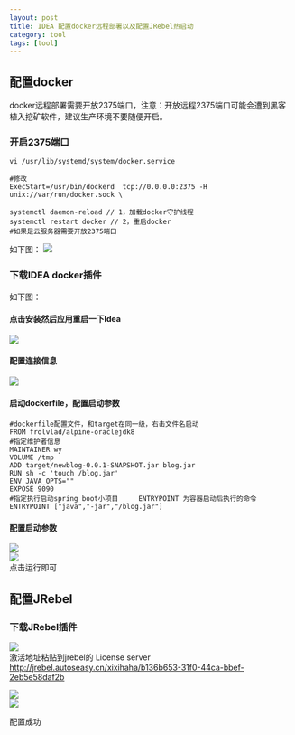 ```yaml
---
layout: post
title: IDEA 配置docker远程部署以及配置JRebel热启动
category: tool
tags: [tool]
---
```




## 配置docker
docker远程部署需要开放2375端口，注意：开放远程2375端口可能会遭到黑客植入挖矿软件，建议生产环境不要随便开启。

### 开启2375端口
```
vi /usr/lib/systemd/system/docker.service

#修改 
ExecStart=/usr/bin/dockerd  tcp://0.0.0.0:2375 -H unix://var/run/docker.sock \

systemctl daemon-reload // 1，加载docker守护线程
systemctl restart docker // 2，重启docker
#如果是云服务器需要开放2375端口
```
如下图：
![](http://io.dbbaxbb.cn/assets/images/2018/docker/one.png) <br/>

### 下载IDEA   docker插件
如下图：
#### 点击安装然后应用重启一下Idea
![](http://io.dbbaxbb.cn/assets/images/2018/docker/two.png) <br/>
#### 配置连接信息
![](http://io.dbbaxbb.cn/assets/images/2018/docker/3.png) <br/>
#### 启动dockerfile，配置启动参数
``` 
#dockerfile配置文件，和target在同一级，右击文件名启动
FROM frolvlad/alpine-oraclejdk8
#指定维护者信息
MAINTAINER wy
VOLUME /tmp
ADD target/newblog-0.0.1-SNAPSHOT.jar blog.jar
RUN sh -c 'touch /blog.jar'
ENV JAVA_OPTS=""
EXPOSE 9090
#指定执行启动spring boot小项目     ENTRYPOINT 为容器启动后执行的命令
ENTRYPOINT ["java","-jar","/blog.jar"]
``` 
#### 配置启动参数
![](http://io.dbbaxbb.cn/assets/images/2018/docker/4.png) <br/>
![](http://io.dbbaxbb.cn/assets/images/2018/docker/5.png) <br/>
点击运行即可

## 配置JRebel
### 下载JRebel插件
![](http://io.dbbaxbb.cn/assets/images/2018/docker/6.png) <br/>
激活地址粘贴到jrebel的 License server
http://jrebel.autoseasy.cn/xixihaha/b136b653-31f0-44ca-bbef-2eb5e58daf2b 

![](http://io.dbbaxbb.cn/assets/images/2018/docker/7.png) <br/>
![](http://io.dbbaxbb.cn/assets/images/2018/docker/8.png) <br/>

配置成功